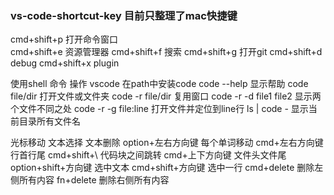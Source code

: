 ### vs-code-shortcut-key  目前只整理了mac快捷键
cmd+shift+p 打开命令窗口  
cmd+shift+e 资源管理器
cmd+shift+f 搜索
cmd+shift+g 打开git
cmd+shift+d debug
cmd+shift+x plugin

使用shell 命令 操作 vscode
在path中安装code
code --help  显示帮助
code file/dir 打开文件或文件夹
code -r file/dir 复用窗口
code -r -d file1 file2 显示两个文件不同之处
code -r -g file:line 打开文件并定位到line行
ls | code - 显示当前目录所有文件名

光标移动 文本选择 文本删除
option+左右方向键 每个单词移动
cmd+左右方向键  行首行尾
cmd+shift+\ 代码块之间跳转
cmd+上下方向键  文件头文件尾
option+shift+方向键  选中文本
cmd+shift+方向键 选中一行
cmd+delete 删除左侧所有内容
fn+delete 删除右侧所有内容



